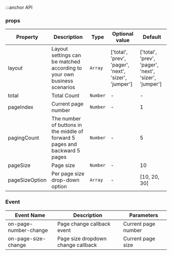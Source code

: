 :::anchor API

### props

| Property       | Description                                                                 | Type     | Optional value                                        | Default                                               |
| -------------- | --------------------------------------------------------------------------- | -------- | ----------------------------------------------------- | ----------------------------------------------------- |
| layout         | Layout settings can be matched according to your own business scenarios     | `Array`  | ['total', 'prev', 'pager', 'next', 'sizer', 'jumper'] | ['total', 'prev', 'pager', 'next', 'sizer', 'jumper'] |
| total          | Total Count                                                                 | `Number` | -                                                     | -                                                     |
| pageIndex      | Current page number                                                         | `Number` | -                                                     | 1                                                     |
| pagingCount    | The number of buttons in the middle of forward 5 pages and backward 5 pages | `Number` | -                                                     | 5                                                     |
| pageSize       | Page size                                                                   | `Number` | -                                                     | 10                                                    |
| pageSizeOption | Per page size drop-down option                                              | `Array`  | -                                                     | [10, 20, 30]                                          |

### Event

| Event Name            | Description                        | Parameters          |
| --------------------- | ---------------------------------- | ------------------- |
| on-page-number-change | Page change callback event         | Current page number |
| on-page-size-change   | Page size dropdown change callback | Current page size   |
